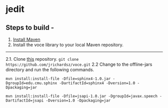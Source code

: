 jedit
==============================================

Steps to build -
---------------------------------------------

1. [Install Maven](https://maven.apache.org/install.html)
2. Install the voce library to your local Maven repository.
------------------------------------------------
2.1. Clone [this](https://github.com/jrichardsz/voce) repository. 
```git clone https://github.com/jrichardsz/voce.git``` 
2.2 Change to the offline-jars directory and run the following commands.
```
mvn install:install-file -Dfile=sphinx4-1.0.jar -DgroupId=edu.cmu.sphinx -DartifactId=sphinx4 -Dversion=1.0 -Dpackaging=jar
```
```
mvn install:install-file -Dfile=jsapi-1.0.jar -DgroupId=javax.speech -DartifactId=jsapi -Dversion=1.0 -Dpackaging=jar
```



